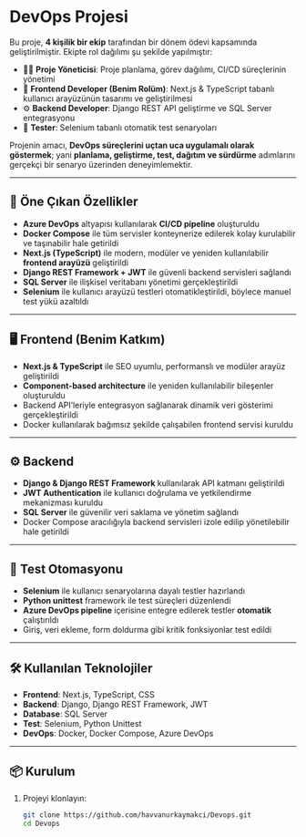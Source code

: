 # DevOps Projesi

Bu proje, **4 kişilik bir ekip** tarafından bir dönem ödevi kapsamında geliştirilmiştir. Ekipte rol dağılımı şu şekilde yapılmıştır:  
- 👩‍💻 **Proje Yöneticisi**: Proje planlama, görev dağılımı, CI/CD süreçlerinin yönetimi  
- 🎨 **Frontend Developer (Benim Rolüm)**: Next.js & TypeScript tabanlı kullanıcı arayüzünün tasarımı ve geliştirilmesi  
- ⚙️ **Backend Developer**: Django REST API geliştirme ve SQL Server entegrasyonu  
- 🧪 **Tester**: Selenium tabanlı otomatik test senaryoları  

Projenin amacı, **DevOps süreçlerini uçtan uca uygulamalı olarak göstermek**; yani **planlama, geliştirme, test, dağıtım ve sürdürme** adımlarını gerçekçi bir senaryo üzerinden deneyimlemektir.  

---

## 🚀 Öne Çıkan Özellikler
- **Azure DevOps** altyapısı kullanılarak **CI/CD pipeline** oluşturuldu  
- **Docker Compose** ile tüm servisler konteynerize edilerek kolay kurulabilir ve taşınabilir hale getirildi  
- **Next.js (TypeScript)** ile modern, modüler ve yeniden kullanılabilir **frontend arayüzü** geliştirildi  
- **Django REST Framework + JWT** ile güvenli backend servisleri sağlandı  
- **SQL Server** ile ilişkisel veritabanı yönetimi gerçekleştirildi  
- **Selenium** ile kullanıcı arayüzü testleri otomatikleştirildi, böylece manuel test yükü azaltıldı  

---

## 🖥️ Frontend (Benim Katkım)
- **Next.js & TypeScript** ile SEO uyumlu, performanslı ve modüler arayüz geliştirildi  
- **Component-based architecture** ile yeniden kullanılabilir bileşenler oluşturuldu  
- Backend API’leriyle entegrasyon sağlanarak dinamik veri gösterimi gerçekleştirildi  
- Docker kullanılarak bağımsız şekilde çalışabilen frontend servisi kuruldu  

---

## ⚙️ Backend
- **Django & Django REST Framework** kullanılarak API katmanı geliştirildi  
- **JWT Authentication** ile kullanıcı doğrulama ve yetkilendirme mekanizması kuruldu  
- **SQL Server** ile güvenilir veri saklama ve yönetim sağlandı  
- Docker Compose aracılığıyla backend servisleri izole edilip yönetilebilir hale getirildi  

---

## 🧪 Test Otomasyonu
- **Selenium** ile kullanıcı senaryolarına dayalı testler hazırlandı  
- **Python unittest** framework ile test süreçleri düzenlendi  
- **Azure DevOps pipeline** içerisine entegre edilerek testler **otomatik** çalıştırıldı  
- Giriş, veri ekleme, form doldurma gibi kritik fonksiyonlar test edildi  

---

## 🛠 Kullanılan Teknolojiler
- **Frontend**: Next.js, TypeScript, CSS  
- **Backend**: Django, Django REST Framework, JWT  
- **Database**: SQL Server  
- **Test**: Selenium, Python Unittest  
- **DevOps**: Docker, Docker Compose, Azure DevOps  

---

## 📦 Kurulum
1. Projeyi klonlayın:  
   ```bash
   git clone https://github.com/havvanurkaymakci/Devops.git
   cd Devops
